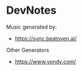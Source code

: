 # DevNotes

Music generated by:
- https://sync.beatoven.ai/

Other Generators
- https://www.vondy.com/